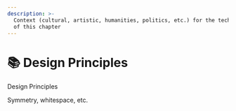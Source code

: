 ```yaml
---
description: >-
  Context (cultural, artistic, humanities, politics, etc.) for the technologies
  of this chapter
---
```


# 📚 Design Principles

Design Principles

Symmetry, whitespace, etc.

